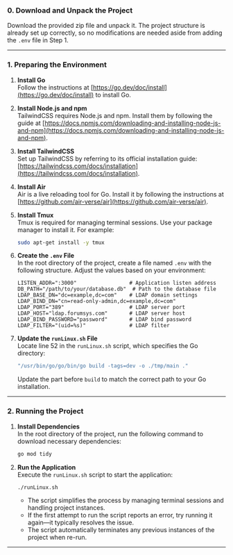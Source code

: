 ### 0. Download and Unpack the Project

Download the provided zip file and unpack it. The project structure is already set up correctly, so no modifications are needed aside from adding the `.env` file in Step 1.

---

### 1. Preparing the Environment

1. **Install Go**  
   Follow the instructions at [https://go.dev/doc/install](https://go.dev/doc/install) to install Go.

2. **Install Node.js and npm**  
   TailwindCSS requires Node.js and npm. Install them by following the guide at [https://docs.npmjs.com/downloading-and-installing-node-js-and-npm](https://docs.npmjs.com/downloading-and-installing-node-js-and-npm).

3. **Install TailwindCSS**  
   Set up TailwindCSS by referring to its official installation guide: [https://tailwindcss.com/docs/installation](https://tailwindcss.com/docs/installation).

4. **Install Air**  
   Air is a live reloading tool for Go. Install it by following the instructions at [https://github.com/air-verse/air](https://github.com/air-verse/air).

5. **Install Tmux**  
   Tmux is required for managing terminal sessions. Use your package manager to install it. For example:

   ```bash
   sudo apt-get install -y tmux
   ```

6. **Create the `.env` File**  
   In the root directory of the project, create a file named `.env` with the following structure. Adjust the values based on your environment:

   ```env
   LISTEN_ADDR=":3000"                 # Application listen address
   DB_PATH="/path/to/your/database.db"  # Path to the database file
   LDAP_BASE_DN="dc=example,dc=com"    # LDAP domain settings
   LDAP_BIND_DN="cn=read-only-admin,dc=example,dc=com"
   LDAP_PORT="389"                     # LDAP server port
   LDAP_HOST="ldap.forumsys.com"       # LDAP server host
   LDAP_BIND_PASSWORD="password"       # LDAP bind password
   LDAP_FILTER="(uid=%s)"              # LDAP filter
   ```

7. **Update the `runLinux.sh` File**  
   Locate line 52 in the `runLinux.sh` script, which specifies the Go directory:
   ```bash
   "/usr/bin/go/go/bin/go build -tags=dev -o ./tmp/main ."
   ```
   Update the part before `build` to match the correct path to your Go installation.

---

### 2. Running the Project

1. **Install Dependencies**  
   In the root directory of the project, run the following command to download necessary dependencies:

   ```bash
   go mod tidy
   ```

2. **Run the Application**  
   Execute the `runLinux.sh` script to start the application:
   ```bash
   ./runLinux.sh
   ```
   - The script simplifies the process by managing terminal sessions and handling project instances.
   - If the first attempt to run the script reports an error, try running it again—it typically resolves the issue.
   - The script automatically terminates any previous instances of the project when re-run.

---
